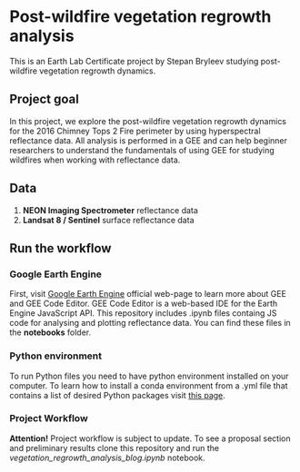 # Post-wildfire vegetation regrowth analysis
This is an Earth Lab Certificate project by Stepan Bryleev studying post-wildfire vegetation regrowth dynamics.

## Project goal 
In this project, we explore the post-wildfire vegetation regrowth dynamics for the 2016 Chimney Tops 2 Fire perimeter by using hyperspectral reflectance data. All analysis is performed in a GEE and can help beginner researchers to understand the fundamentals of using GEE for studying wildfires when working with reflectance data.

## Data
1. **NEON Imaging Spectrometer** reflectance data
2. **Landsat 8 / Sentinel** surface reflectance data

## Run the workflow
### Google Earth Engine
First, visit [Google Earth Engine](https://earthengine.google.com/) official web-page to learn more about GEE and GEE Code Editor. GEE Code Editor is a web-based IDE for the Earth Engine JavaScript API. This repository includes .ipynb files containg JS code for analysing and plotting reflectance data. You can find these files in the **notebooks** folder.

### Python environment
To run Python files you need to have python environment installed on your computer. To learn how to install a conda environment from a .yml file that contains a list of desired Python packages visit [this page](https://www.earthdatascience.org/workshops/setup-earth-analytics-python/setup-python-conda-earth-analytics-environment/).

### Project Workflow
**Attention!** Project workflow is subject to update. To see a proposal section and preliminary results clone this repository and run the *vegetation_regrowth_analysis_blog.ipynb* notebook.

